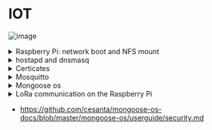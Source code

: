 # IOT

![image](https://user-images.githubusercontent.com/75567246/197397769-2711c2a1-72b9-47dc-9368-dac558237462.png)





<details><summary> Raspberry Pi: network boot and NFS mount</summary>
 

## Preparing for bootp, PXE boot


* We will create the RASPI directory, dedicated to the “filesystem” of the Raspberry PI, the directory will occupy around 3GB in use:

```bash
$ mkdir RASPI
$ cd RASP
```

* A client directory containing the entire Raspbian system of the Raspberry (directories /etc,/home, /bin, etc.) which will be accessible by the NFS protocol;

```bash
~/RASP $ mkdir client

```

*  A boot directory containing the kernel and “low-level” files for the Raspberry Pi itself,
which will be accessible by the bootp protocol;

```nash
~/RASP $ mkdir boot
```


We will download the “Raspbian lite” distribution from the official Raspberry PI website and put it in
your RASPI directory.

```bash
$ wget https://downloads.raspberrypi.org/raspios_lite_armhf/images/raspios_lite_armhf-2021-11-08/2021-10-30-raspios-bullseye-armhf-lite.zip
$ unzip 2021-10-30-raspios-bullseye-armhf-lite.zip
```

We will retrieve the contents of the two partitions of this distribution to fill our two directories:

* the raspbian filesystem in the client directory from partition #2:

```bash
$ unzip 2021-10-30-raspios-bullseye-armhf-lite.zip
$ sudo losetup -fP 2021-10-30-raspios-bullseye-armhf-lite.img
$ losetup -a | grep rasp
/dev/loop39: []: (/home/pef/2021-10-30-raspios-bullseye-armhf-lite.img)
$ sudo mount /dev/loop39p2 /mnt

~RASPI $ sudo rsync -xa --progress /mnt/ client/
~RASPI $ sudo umount /mnt
```

* the "boot" files from partition #1:

```bash
~RASPI $ sudo mount /dev/loop39p1 /mnt
~RASPI $ cp -r /mnt/* boot/
```



# NFS Server

### installation 

```bash
 $ sudo apt install nfs-kernel-server
```

### Configuring the NFS share in the /etc/exports file:

```bash
:/etc $ cat exports
# /etc/exports: the access control list for filesystems which may be exported
# to NFS clients. See exports(5).
#
# Example for NFSv2 and NFSv3:
# /srv/homes hostname1(rw,sync,no_subtree_check)
hostname2(ro,sync,no_subtree_check)
#
# Example for NFSv4:
# /srv/nfs4 gss/krb5i(rw,sync,fsid=0,crossmnt,no_subtree_check)
# /srv/nfs4/homes gss/krb5i(rw,sync,no_subtree_check)
#
~/RASPI/client *(rw,sync,no_subtree_check,no_root_squash)
~/RASPI/boot *(rw,sync,no_subtree_check,no_root_squash)
```

### Enable the NFS and RPCBind service:

```bash
$ sudo systemctl enable nfs-kernel-server
$ sudo systemctl enable rpcbind
```

### If you modify the configuration of an export, you must restart the NFS service:

```bash
$ sudo systemctl restart nfs-kernel-server
```

### To see the mount points offered by an NFS server:

```bash
$ showmount -e 127.0.0.1
Export list for 127.0.0.1:
~/RASPI/boot *
~/RASPI/client *
```
 
 
 ### Setting up the TFTP, DNS, DHCP server
 
 We will use the dnsmasq command in the script_boot_rpi script:
 
 ```bash
 # interface du PC connexion Raspberry
IF=enx000ec6885a80
# pour un menu de sélection de l'interface avec fzf
# IF=$(command -v fzf > /dev/null 2>&1 && ip l | awk '/^[0-9]+/ { print substr($2, 1,length($2)-1)}' | fzf)
sudo nmcli device set $IF managed no
PREFIX=10.20.30
sudo sysctl -w net.ipv4.ip_forward=1
sudo ip link set dev $IF down
sudo ip link set dev $IF up
sudo ip address add dev $IF $PREFIX.1/24
sudo iptables -t nat -A POSTROUTING -s $PREFIX.0/24 -j MASQUERADE
sudo rm /tmp/leases
sudo dnsmasq -d -z -i $IF -F $PREFIX.100,$PREFIX.150,255.255.255.0,12h -O 3,$PREFIX.1 -O
6,8.8.8.8 --pxe-service=0,"Raspberry Pi Boot" --enable-tftp --tftp-root=$HOME/PINFS/boot -l /tmp/leases
 ```
 
 
 
 ### Mounting NFS on the Raspberry PI
 
 We modify the mount point of the Raspberry Pi for its filesystem, by editing the file
 ~/RASPI/boot/cmdline.txt
 
 ```bash
 console=serial0,115200 console=tty1 root=/dev/nfs nfsroot=10.20.30.1:/home/pef/RASPI/client,tcp,vers=3 rw ip=dhcp rootwait
 ```
 <span style="color:yellow">Warning</span>: ***it's all on one line***
 
 We modify the etc/fstab file of the Raspberry Pi in:
 
 
 ```
 /RASPI/client/etc/fstab
 ```
 
 
 ```bash
proc /proc proc defaults 0 0
10.20.30.1:/home/pef/RASPI/boot /boot nfs defaults,vers=3 0 0
 ```
 <span style="color:yellow">Warning</span>: ***It should only contain these two lines***
 
 ### Activation of the SSH service on the Raspberry PI
 
 we go through the NFS mount point, i.e. the local directory corresponding to the NFS filesystem
 
 ```bash
 $ cd RASPI/client
 ~/RASPI/client $ sudo vi lib/systemd/system/sshswitch.service
 ```
 and change this file to:
 
 ```bash
 Unit]
Description=Turn on SSH if /boot/ssh is present
After=regenerate_ssh_host_keys.service
[Service]
Type=oneshot
ExecStart=/bin/sh -c "systemctl enable --now ssh"
[Install]
WantedBy=multi-user.target
 ```

 
create a symbolic link to the ssh service file
 
 ```bash
 cd RASP/client/etc/systemd/system
 ```
 
 and 
 
 ```bash
 sudo ln -s /lib/systemd/system/ssh.service ssh.service
 ```
 
 ### Check the password of the user ***pi***
 
 if the use pi on /etc/shadow file does not has a password then you can create and next add it on this file
 
 ```bash
 $ mkpasswd -m sha-512 -S x5dKFLDOE -s raspberry
 
 $6$x5dKFLDOE$HetDNj50LFJt4Ts8dnj5fIjHCymxhtUshKtJvu.giYdyUyHlOYZ2duON1hg3weGRhIgtPcyFb14u7WnUyD4HD/
 ```
 
 shadow file
 
 ```
 pi: $6$x5dKFLDOE$HetDNj50LFJt4Ts8dnj5fIjHCymxhtUshKtJvu.giYdyUyHlOYZ2duON1hg3weGRhIgtPcyFb14u7WnUyD4HD/:18930:0:99999:7:::

 ```
 
 ## Start Raspberry
 
 ```bash
 ./script_boot_rpi                                                                                                                                        
net.ipv4.ip_forward = 1                                                                                                                                    
rm: impossible de supprimer '/tmp/leases': Aucun fichier ou dossier de ce type                                                                             
dnsmasq: demarré, version 2.79 (taille de cache 150)                                                                                                
dnsmasq: options à la compilation : IPv6 GNU-getopt DBus i18n IDN DHCP DHCPv6 no-Lua TFTP conntrack ipset auth nettlehash DNSSEC loop-detect inotify       
dnsmasq-dhcp: DHCP, IP range 10.20.30.100 -- 10.20.30.150, lease time 12h                                                                           
dnsmasq-dhcp: DHCP, sockets bound exclusively to interface enp0s31f6                                                                              
dnsmasq-tftp: TFTP root est /home/quimbamba/TMC/boot
dnsmasq-tftp: sent /home/quimbamba/TMC/boot/fixup.dat to 10.20.30.127
dnsmasq-tftp: fichier /home/quimbamba/TMC/boot/recovery.elf non trouvé
dnsmasq-tftp: error 0 Early terminate received from 10.20.30.127
dnsmasq-tftp: failed sending /home/quimbamba/TMC/boot/config.txt to 10.20.30.127
dnsmasq-tftp: sent /home/quimbamba/TMC/boot/config.txt to 10.20.30.127
dnsmasq-tftp: fichier /home/quimbamba/TMC/boot/dt-blob.bin non trouvé
dnsmasq-tftp: fichier /home/quimbamba/TMC/boot/recovery.elf non trouvé
dnsmasq-tftp: error 0 Early terminate received from 10.20.30.127
dnsmasq-tftp: failed sending /home/quimbamba/TMC/boot/config.txt to 10.20.30.127
dnsmasq-tftp: sent /home/quimbamba/TMC/boot/config.txt to 10.20.30.127
dnsmasq-tftp: fichier /home/quimbamba/TMC/boot/bootcfg.txt non trouvé
dnsmasq-tftp: sent /home/quimbamba/TMC/boot/start.elf to 10.20.30.127
dnsmasq-tftp: sent /home/quimbamba/TMC/boot/fixup.dat to 10.20.30.127
dnsmasq-tftp: fichier /home/quimbamba/TMC/boot/recovery.elf non trouvé
dnsmasq-tftp: error 0 Early terminate received from 10.20.30.127
dnsmasq-tftp: failed sending /home/quimbamba/TMC/boot/config.txt to 10.20.30.127
dnsmasq-tftp: sent /home/quimbamba/TMC/boot/config.txt to 10.20.30.127
dnsmasq-tftp: fichier /home/quimbamba/TMC/boot/dt-blob.bin non trouvé
dnsmasq-tftp: fichier /home/quimbamba/TMC/boot/recovery.elf non trouvé
dnsmasq-tftp: error 0 Early terminate received from 10.20.30.127
dnsmasq-tftp: failed sending /home/quimbamba/TMC/boot/config.txt to 10.20.30.127
dnsmasq-tftp: sent /home/quimbamba/TMC/boot/config.txt to 10.20.30.127
dnsmasq-tftp: fichier /home/quimbamba/TMC/boot/bootcfg.txt non trouvé
dnsmasq-tftp: error 0 Early terminate received from 10.20.30.127
dnsmasq-tftp: failed sending /home/quimbamba/TMC/boot/bcm2710-rpi-3-b.dtb to 10.20.30.127
dnsmasq-tftp: sent /home/quimbamba/TMC/boot/bcm2710-rpi-3-b.dtb to 10.20.30.127
dnsmasq-tftp: error 0 Early terminate received from 10.20.30.127
dnsmasq-tftp: failed sending /home/quimbamba/TMC/boot/overlays/overlay_map.dtb to 10.20.30.127
dnsmasq-tftp: sent /home/quimbamba/TMC/boot/overlays/overlay_map.dtb to 10.20.30.127
dnsmasq-tftp: error 0 Early terminate received from 10.20.30.127
dnsmasq-tftp: failed sending /home/quimbamba/TMC/boot/config.txt to 10.20.30.127
dnsmasq-tftp: sent /home/quimbamba/TMC/boot/config.txt to 10.20.30.127
dnsmasq-tftp: error 0 Early terminate received from 10.20.30.127
dnsmasq-tftp: failed sending /home/quimbamba/TMC/boot/overlays/vc4-kms-v3d.dtbo to 10.20.30.127
dnsmasq-tftp: sent /home/quimbamba/TMC/boot/overlays/vc4-kms-v3d.dtbo to 10.20.30.127
dnsmasq-tftp: error 0 Early terminate received from 10.20.30.127
dnsmasq-tftp: failed sending /home/quimbamba/TMC/boot/cmdline.txt to 10.20.30.127
dnsmasq-tftp: sent /home/quimbamba/TMC/boot/cmdline.txt to 10.20.30.127
dnsmasq-tftp: fichier /home/quimbamba/TMC/boot/recovery8.img non trouvé
dnsmasq-tftp: error 0 Early terminate received from 10.20.30.127
dnsmasq-tftp: failed sending /home/quimbamba/TMC/boot/kernel8.img to 10.20.30.127
dnsmasq-tftp: fichier /home/quimbamba/TMC/boot/armstub8.bin non trouvé
dnsmasq-tftp: error 0 Early terminate received from 10.20.30.127
dnsmasq-tftp: failed sending /home/quimbamba/TMC/boot/kernel8.img to 10.20.30.127
dnsmasq-tftp: error 0 Early terminate received from 10.20.30.127
dnsmasq-tftp: failed sending /home/quimbamba/TMC/boot/kernel8.img to 10.20.30.127
dnsmasq-tftp: sent /home/quimbamba/TMC/boot/kernel8.img to 10.20.30.127
dnsmasq-dhcp: DHCPDISCOVER(enp0s31f6) b8:27:eb:73:ff:53
dnsmasq-dhcp: DHCPOFFER(enp0s31f6) 10.20.30.127 b8:27:eb:73:ff:53
dnsmasq-dhcp: DHCPDISCOVER(enp0s31f6) b8:27:eb:73:ff:53
dnsmasq-dhcp: DHCPOFFER(enp0s31f6) 10.20.30.127 b8:27:eb:73:ff:53
dnsmasq-dhcp: DHCPREQUEST(enp0s31f6) 10.20.30.127 b8:27:eb:73:ff:53
dnsmasq-dhcp: DHCPACK(enp0s31f6) 10.20.30.127 b8:27:eb:73:ff:53
dnsmasq-dhcp: DHCPREQUEST(enp0s31f6) 10.20.30.127 b8:27:eb:73:ff:53
dnsmasq-dhcp: DHCPACK(enp0s31f6) 10.20.30.127 b8:27:eb:73:ff:53 raspberrypi
 ```
 
 
 ```bash
 ssh pi@10.20.30.127
 ```
 
</details>




<details><summary>hostapd and dnsmasq</summary>

 ## configuring the raspberry pi.
 
### Country configuration for WiFi:
 
 ```bash
pi@raspberrypi:~ $ rfkill unblock all
pi@raspberrypi:~ $ wpa_cli -i wlan0 set country FR
pi@raspberrypi:~ $ wpa_cli -i wlan0 save_config
 ```
 ### For access point configuration
```bash
pi@raspberrypi:~ $ sudo apt update
pi@raspberrypi:~ $ sudo apt-get install hostapd
pi@raspberrypi:~ $ sudo apt-get install dnsmasq
```
 
 ### Config Dnsmasq /etc/dnsmasq.conf :
 
 ```bash
pi@raspberrypi:~ $ sudo mv /etc/dnsmasq.conf /etc/dnsmasq.conf.bak       #backup original file
pi@raspberrypi:~ $ sudo vim /etc/dnsmasq.conf                           #create new file

pi@raspberrypi:~ $ cat /etc/dnsmasq.conf
interface=wlan0        #choose the interfac
dhcp-range=10.33.33.100,10.33.33.150,255.255.255.0,12h
domain=wlan
address=/mqtt.com/10.33.33.101        #allow the dns to resolve a domain in mqtt.com
 ```
 ### Config hostapd /etc/hostapd/hostapd.conf
 
 ```
pi@raspberrypi:~ $ cat /etc/hostapd/hostapd.conf 
country_code=FR
interface=wlan0
ssid=iot_claudio
hw_mode=g
channel=7
wmm_enabled=0
macaddr_acl=0
auth_algs=1
ignore_broadcast_ssid=0
wpa=2
wpa_passphrase=123456789
wpa_key_mgmt=WPA-PSK
wpa_pairwise=TKIP
rsn_pairwise=CCMP
 ```
### Config ipv4 forwarding
 
 ```
 pi@raspberrypi:~ $ sudo nano /etc/sysctl.conf

net.ipv4.ip_forward=1     #uncomment this line

 ```
 
 ## Static and manual config

###  Add nameserver in resolvconf.conf for dnsmasq
 
 ```
 pi@raspberrypi:~ $ cat /etc/resolvconf.conf 
# Configuration for resolvconf(8)
# See resolvconf.conf(5) for details

resolv_conf=/etc/resolv.conf
# If you run a local name server, you should uncomment the below line and
# configure your subscribers configuration files below.
name_servers=127.0.0.56

# Mirror the Debian package defaults for the below resolvers
# so that resolvconf integrates seemlessly.
dnsmasq_resolv=/var/run/dnsmasq/resolv.conf
pdnsd_conf=/etc/pdnsd.conf
unbound_conf=/var/cache/unbound/resolvconf_resolvers.conf

 ```
 
 ### Set Static IP and allow-hotplug for wlan0 to UP.
 
 ```
pi@raspberrypi:~ $ cat /etc/network/interfaces
# interfaces(5) file used by ifup(8) and ifdown(8)
# Include files from /etc/network/interfaces.d:
source /etc/network/interfaces.d
#/*
allow-hotplug wlan0
iface wlan0 inet static
        address 10.33.33.101
        netmask 255.255.255.0
        gateway 10.33.33.101

 ```
 
 ### Enable hostapd
 
 ```
pi@raspberrypi:~ $ sudo systemctl unmask hostapd
pi@raspberrypi:~ $ sudo systemctl enable hostapd
pi@raspberrypi:~ $ sudo systemctl enable dnsmasq

 ```
 
 Reboot the Raspberry Pi
 
 ```bash
sudo reboot
 ```
 
 
 ### test ping to mqtt.com to see if the DSN works
 
 ```bash

pi@raspberrypi:~ $ ping -c 3 mqtt.com
PING mqtt.com (10.33.33.101) 56(84) bytes of data.
64 bytes from 10.33.33.101 (10.33.33.101): icmp_seq=1 ttl=64 time=0.161 ms
64 bytes from 10.33.33.101 (10.33.33.101): icmp_seq=2 ttl=64 time=0.106 ms
64 bytes from 10.33.33.101 (10.33.33.101): icmp_seq=3 ttl=64 time=0.090 ms

--- mqtt.com ping statistics ---
3 packets transmitted, 3 received, 0% packet loss, time 2002ms
rtt min/avg/max/mdev = 0.090/0.119/0.161/0.030 ms
 ```

</details>








<details><summary>Certicates</summary>

## Generation of private keys for the CA, the server and the client.
```
pi@raspberrypi:~/CERTIFICATES $ openssl ecparam -out ecc.ca.key.pem -name prime256v1 -genkey 
pi@raspberrypi:~/CERTIFICATES $ openssl ecparam -out ecc.raspberry.key.pem -name prime256v1 -genkey 
pi@raspberrypi:~/CERTIFICATES $ openssl ecparam -out ecc.esp8266.key.pem -name prime256v1 -genkey

```
## Generation self-signed certificate of the CA which will be used to sign those of the server and client

```
pi@raspberrypi:~/CERTIFICATES $
openssl req -config <(printf "[req]\ndistinguished_name=dn\n[dn]\n[ext]\nbasicConstraints=CA:TRUE") -new -nodes -subj "/C=FR/L=Limoges/O=TMC/OU=IOT/CN=ACTMC" -x509 -extensions ext -sha256 -key ecc.ca.key.pem -text -out ecc.ca.pem
```

## Generation and signing of the certificate for the server (Raspberry Pi)

```
pi@raspberrypi:~/CERTIFICATES $
$ openssl req -config <(printf "[req]\ndistinguished_name=dn\n[dn]\n[ext]\nbasicConstraints=CA:FALSE") -new -subj "/C=FR/L=Limoges/O=TMC/OU=IOT/CN=mqtt.com" -reqexts ext -sha256 -key ecc.raspberry.key.pem -text -out ecc.raspberry.csr.pem

$ openssl x509 -req -days 3650 -CA ecc.ca.pem -CAkey ecc.ca.key.pem -CAcreateserial -extfile <(printf "basicConstraints=critical,CA:FALSE") -in
ecc.raspberry.csr.pem -text -out ecc.raspberry.pem -addtrust clientAuth
```

## Generating and signing the certificate for the client (Esp8266)

```
pi@raspberrypi:~/CERTIFICATES $
$ openssl req -config <(printf "[req]\ndistinguished_name=dn\n[dn]\n[ext]\nbasicConstraints=CA:FALSE") -new -subj "/C=FR/L=Limoges/O=TMC/OU=IOT/CN=esp8266" -reqexts ext -sha256 -key ecc.esp8266.key.pem -text -out ecc.esp8266.csr.pem

$ openssl x509 -req -days 3650 -CA ecc.ca.pem -CAkey ecc.ca.key.pem -CAcreateserial -extfile <(printf "basicConstraints=critical,CA:FALSE") -in ecc.esp8266.csr.pem -text -out ecc.esp8266.pem -addtrust clientAuth
```
                                                                                                      
</details>
 
 
<details><summary> Mosquitto</summary>
 
### installation 
 
```bash
pi@raspberrypi:~ $ sudo apt-get install mosquitto 
pi@raspberrypi:~ $ sudo apt-get install mosquitto-clients

```

We copy ecc.ca.pem ecc.raspberry.pem and ecc.raspberry.key.pem to the  ***/etc/mosquitto/*** directories:

```
pi@raspberrypi:~ $
$ sudo cp /CERTIFICATES/ecc.ca.pem /etc/mosquitto/ca_certificates/
$ sudo cp /CERTIFICATES/ecc.raspberry.pem /etc/mosquitto/certs/
$ sudo cp /CERTIFICATES/ecc.raspberry.key.pem /etc/mosquitto/certs/

```

### and we change the ownership of the certificates to the user "mosquitto" and the group "mosquitto".
```
sudo chown mosquitto:mosquitto  /etc/mosquitto/ca_certificates/ecc.ca.pem
sudo chown mosquitto:mosquitto  /etc/mosquitto/certs/ecc.raspberry.pem
sudo chown mosquitto:mosquitto  /etc/mosquitto/certs/ecc.raspberry.key.pem

```

 They are referenced in the ***/etc/mosquitto/mosquitto.conf*** file like this:

```
allow_anonymous false
password_file /etc/mosquitto/mosquitto_passwd

listener 8883
cafile /etc/mosquitto/ca_certificates/ecc.ca.pem
certfile /etc/mosquitto/certs/ecc.raspberry.pem
keyfile /etc/mosquitto/certs/ecc.raspberry.key.pem
require_certificate true

```
 
### It will enable the user authentication by password and certificate for mosquitto.
 
Then we use mosquitto_passwd to generate the user tmc in file mosquitto_passwd:

 ```bash 
 pi@raspberrypi:~ $ sudo mosquitto_passwd -c /etc/mosquitto/mosquitto_passwd tmc  

 ```

After copying the files, modifying the ***mosquitto.conf*** file and adding new user, we must restart the server:

```
pi@raspberrypi:~ $ sudo systemctl restart mosquitto.service
```

### Test MQTT server TLS connection

To publish a topic using the username nguyen.nguyen.doan and pass 1234 and a client certificate (certificate for esp8266)

```
pi@raspberrypi:~ $ mosquitto_pub -h mqtt.com -p 8883 -u tmc -P iot -t '/esp8266' --cafile ecc.ca.pem --cert ecc.esp8266.pem --key ecc.esp8266.key.pem -m 'Hey'

```

To subcribe a topic using the username nguyen.nguyen.doan and pass 1234 and a server certificate (certificate for raspberry)

```
pi@raspberrypi:~ $ mosquitto_sub -h mqtt.com -p 8883 -u tmc -P iot -t '/esp8266' --cafile ecc.ca.pem --cert ecc.raspberry.pem --key ecc.raspberry.key.pem

```


</details>



<details><summary>Mongoose os</summary>
 
 
## Install Mongoose OS
 
Configure ESP8266 using Mongoose OS to generate a flash for ESP8266
 
```bash
$ sudo add-apt-repository ppa:mongoose-os/mos
$ sudo apt-get update
$ sudo apt-get install mos
$ mos --help
```
## To generate a flash, install docker and set the execution right
 
 ```bash
$ sudo apt install docker.io
$ sudo groupadd docker
$ sudo usermod -aG docker $USER
```
 
## New MQTT app
 
Install new app and config file mos.yml like following:
 
```
$ git clone https://github.com/mongoose-os-apps/empty my-app
$ cd my-app
$ cat mos.yml

 cat mos.yml
author: mongoose-os
description: A Mongoose OS app skeleton
version: 1.0

libs_version: ${mos.version}
modules_version: ${mos.version}
mongoose_os_version: ${mos.version}

# Optional. List of tags for online search.
tags:
  - c

# List of files / directories with C sources. No slashes at the end of dir names.
sources:
  - src

# List of dirs. Files from these dirs will be copied to the device filesystem
filesystem:
  - fs



build_vars:
        MGOS_MBEDTLS_ENABLE_ATCA: 1
config_schema:
    - ["debug.level", 3]
    - ["sys.atca.enable", "b", true, {title: "Enable the chip"}]
    - ["i2c.enable", "b", true, {title: "Enable I2C"}]
    - ["sys.atca.i2c_addr", "i", 0x60, {title: "I2C address of the chip"}]
    - ["mqtt.enable", "b", true, {title: "Enable MQTT"}]
    - ["mqtt.server", "s", "mqtt.com:8883", {title: "MQTT server"}]
    - ["mqtt.pub", "s", "/esp8266", {title: "Publish topic"}]
    - ["mqtt.user", "s", "tmc", {title: "User name"}]
    - ["mqtt.pass", "s", "iot", {title: "Password"}]
    - ["mqtt.ssl_ca_cert", "s", "ecc.ca.pem", {title: "Verify server certificate using this CA bundle"}]
    - ["mqtt.ssl_cert", "s", "ecc.esp8266.pem", {title: "Client certificate to present to the      server"}]
    - ["mqtt.ssl_key", "ATCA:0"]
    - ["wifi.ap.enable", "b", false, {title: "Enable"}]
    - ["wifi.sta.enable", "b", true, {title: "Connect to existing WiFi"}]
    - ["wifi.sta.ssid", "s", "iot_claudio", {title: "SSID"}]
    - ["wifi.sta.pass", "s", "123456789", {title: "Password", type: "password"}]
    
cdefs:
   MG_ENABLE_MQTT: 1

build_vars:   
   # Override to 0 to disable ATECCx08 support.    
   # Set to 1 to enable ATECCx08 support.
   # MGOS_MBEDTLS_ENABLE_ATCA: 0#
   MGOS_MBEDTLS_ENABLE_ATCA: 1


libs:
    - origin: https://github.com/mongoose-os-libs/ca-bundle
    - origin: https://github.com/mongoose-os-libs/boards
    - origin: https://github.com/mongoose-os-libs/rpc-service-config
    - origin: https://github.com/mongoose-os-libs/rpc-mqtt
    - origin: https://github.com/mongoose-os-libs/rpc-uart
    - origin: https://github.com/mongoose-os-libs/wifi
    - origin: https://github.com/mongoose-os-libs/rpc-service-i2c
    - origin: https://github.com/mongoose-os-libs/mbedtls
    - origin: https://github.com/mongoose-os-libs/atca
    - origin: https://github.com/mongoose-os-libs/rpc-service-fs
    - origin: https://github.com/mongoose-os-libs/rpc-service-atca
                                                
# Used by the mos tool to catch mos binaries incompatible with this file format
manifest_version: 2017-09-29

```
 
 ### Copy certificate file ecc.ca.pem, ecc.ca.key.pem to my-app folder 
 
 * create  a certificate for the  ***ESP8266*** as mentioned on the certificate section 
 
 * and then modify the certificates to bi like that
 
 ```bash
 cat ecc.ca.pem
-----BEGIN CERTIFICATE-----
MIIBqTCCAU6gAwIBAgIUZvV4MFZwpjQOQDY2+VAo854viQgwCgYIKoZIzj0EAwIw
SzELMAkGA1UEBhMCRlIxEDAOBgNVBAcMB0xpbW9nZXMxDDAKBgNVBAoMA1RNQzEM
MAoGA1UECwwDSU9UMQ4wDAYDVQQDDAVBQ1RNQzAeFw0yMjEyMjYxMjE4MTlaFw0y
MzAxMjUxMjE4MTlaMEsxCzAJBgNVBAYTAkZSMRAwDgYDVQQHDAdMaW1vZ2VzMQww
CgYDVQQKDANUTUMxDDAKBgNVBAsMA0lPVDEOMAwGA1UEAwwFQUNUTUMwWTATBgcq
hkjOPQIBBggqhkjOPQMBBwNCAAQfPmdpqouUrgoa2dh3SkCN1hsidembc0weGKvH
X8M165stzB4BZr7pOMngEmR4tXVfp3SeeS/y5Vp9SzOCqENVoxAwDjAMBgNVHRME
BTADAQH/MAoGCCqGSM49BAMCA0kAMEYCIQCr7I5ji3TlyUnoFwsHhLKWNZoW8RjU
2QCXciWSx+r/dAIhANii/EhpqvvFEZpMCVezmxuVotnO8FEJg+VhEfyeIEIJ
-----END CERTIFICATE-----

 ```
 
 and 
 
 ```bash
 cat ecc.esp8266.pem
 
 -----BEGIN CERTIFICATE-----
MIIBqjCCAVCgAwIBAgIULt5GDXJYM/gs+AGfgJA+XXI1wUswCgYIKoZIzj0EAwIw
SzELMAkGA1UEBhMCRlIxEDAOBgNVBAcMB0xpbW9nZXMxDDAKBgNVBAoMA1RNQzEM
MAoGA1UECwwDSU9UMQ4wDAYDVQQDDAVBQ1RNQzAeFw0yMjEyMjYxMjM5MjdaFw0z
MjEyMjMxMjM5MjdaME0xCzAJBgNVBAYTAkZSMRAwDgYDVQQHDAdMaW1vZ2VzMQww
CgYDVQQKDANUTUMxDDAKBgNVBAsMA0lPVDEQMA4GA1UEAwwHZXNwODI2NjBZMBMG
ByqGSM49AgEGCCqGSM49AwEHA0IABNg6ah44kFNPH08liyiMY10sWaqFAROup1fr
928AusR2NRWTH0VoeimrPITvUfos1WvqkzWB/GzKSuycc5odzSOjEDAOMAwGA1Ud
EwEB/wQCMAAwCgYIKoZIzj0EAwIDSAAwRQIhAN+B80BkA9ybWaPTfc823sNgeDaJ
rBMYkwyc7wxV3+QBAiASLd6hUbaLmFHwN45w68npFrvlIBRrv6fq8WrJf7OzdzAM
MAoGCCsGAQUFBwMC
-----END CERTIFICATE-----

 ```
 
 
 next move the two certificate to fs folder inside pof my-app folder 
 
 Set up the ESP8266 with 
 
 ```
my-app $ sudo mos build --local --platform esp8266
my-app $ sudo mos flash 

 ```
 
 ## Install private key into ATECC508:
 
 ```bash
 $ openssl rand -hex 32 > slot4.key
 $ sudo mos -X atca-set-key 4 slot4.key --dry-run=false
 $ sudo mos -X atca-set-key 0 ecc.esp8266.key.pem --write-key=slot4.key --dry-run=false
 ```
 
 ## test 
 
 ```bash
 mos console
 ```
 
 ### Output for ACCESS point Connected  
 
 ```
 [Dec 26 16:19:13.816] mgos_wifi.c:294         WiFi scan done, num_res 6
[Dec 26 16:19:13.821] mgos_wifi_sta.c:404     WiFi scan result: 6 entries
[Dec 26 16:19:13.833] mgos_wifi_sta.c:280       0: SSID eduroam                          BSSID 78:72:5d:c2:8b:a1 auth 0, ch  1, RSSI -84 - no cfg cfg -1 att -1
[Dec 26 16:19:13.845] mgos_wifi_sta.c:280       1: SSID iot_claudio                      BSSID b8:27:eb:26:aa:06 auth 3, ch  7, RSSI -52 - ok cfg 0 att 1
[Dec 26 16:19:13.857] mgos_wifi_sta.c:280       2: SSID iPhone de Nouraouia              BSSID 42:10:84:ff:69:5e auth 3, ch  6, RSSI -74 - no cfg cfg -1 att -1
[Dec 26 16:19:13.869] mgos_wifi_sta.c:280       3: SSID eduroam                          BSSID 78:72:5d:67:cd:d1 auth 0, ch  6, RSSI -73 - no cfg cfg -1 att -1
[Dec 26 16:19:13.881] mgos_wifi_sta.c:280       4: SSID Freebox-680089                   BSSID 22:66:cf:91:00:14 auth 3, ch  6, RSSI -68 - no cfg cfg -1 att -1
[Dec 26 16:19:13.896] mgos_wifi_sta.c:280       5: SSID eduroam                          BSSID 78:0c:f0:ce:b7:51 auth 0, ch 11, RSSI -82 - no cfg cfg -1 att -1
[Dec 26 16:19:13.896] mgos_wifi_sta.c:380     AP queue:
[Dec 26 16:19:13.908] mgos_wifi_sta.c:388       0: SSID iot_claudio                     , BSSID b8:27:eb:26:aa:06 ch  7 RSSI -52 cfg 0 att 1 wc 0 age 8
[Dec 26 16:19:13.913] mgos_wifi_sta.c:478     State 5 ev -1 timeout 0
[Dec 26 16:19:13.921] mgos_wifi_sta.c:611     Trying iot_claudio AP b8:27:eb:26:aa:06 ch 7 RSSI -52 cfg 0 att 2
[Dec 26 16:19:13.934] esp_wifi.c:177          Set rate_limit_11b 0 - 3
[Dec 26 16:19:13.934] esp_wifi.c:193          Set rate_limit_11g 0 - 10
[Dec 26 16:19:13.934] esp_wifi.c:209          Set rate_limit_11n 0 - 11
[Dec 26 16:19:13.939] esp_main.c:138          SDK: sleep disable
[Dec 26 16:19:13.945] mgos_wifi_sta.c:478     State 6 ev 1464224001 timeout 0
[Dec 26 16:19:13.950] mgos_event.c:134        ev WFI1 triggered 0 handlers
[Dec 26 16:19:13.955] mgos_wifi_sta.c:478     State 6 ev -1 timeout 0
[Dec 26 16:19:13.963] mgos_net.c:89           WiFi STA: connecting
[Dec 26 16:19:13.963] mgos_event.c:134        ev NET1 triggered 1 handlers
[Dec 26 16:19:14.043] esp_main.c:138          SDK: scandone
[Dec 26 16:19:14.047] esp_main.c:138          SDK: state: 0 -> 2 (b0)
[Dec 26 16:19:14.053] esp_main.c:138          SDK: state: 2 -> 3 (0)
[Dec 26 16:19:14.071] esp_main.c:138          SDK: state: 3 -> 5 (10)
[Dec 26 16:19:14.077] esp_main.c:138          SDK: add 0
[Dec 26 16:19:14.077] esp_main.c:138          SDK: aid 1
[Dec 26 16:19:14.080] esp_main.c:138          SDK: cnt 
[Dec 26 16:19:14.093] esp_main.c:138          SDK: 
[Dec 26 16:19:14.099] esp_main.c:138          SDK: connected with iot_claudio, channel 7
[Dec 26 16:19:14.103] esp_main.c:138          SDK: dhcp client start...
[Dec 26 16:19:14.112] mgos_wifi.c:83          WiFi STA: Connected, BSSID b8:27:eb:26:aa:06 ch 7 RSSI -54
[Dec 26 16:19:14.121] mgos_wifi_sta.c:478     State 6 ev 1464224002 timeout 0
[Dec 26 16:19:14.121] mgos_event.c:134        ev WFI2 triggered 0 handlers
[Dec 26 16:19:14.127] mgos_net.c:93           WiFi STA: connected

 ```
### Output for certificate verify ok:
 
 ```
 gos_wifi_sta.c:388       0: SSID iot_claudio                     , BSSID b8:27:eb:26:aa:06 ch  7 RSSI -54 cfg 0 att 0 wc 0 age 1
[Dec 26 16:19:15.623] mgos_event.c:134        ev WFI3 triggered 0 handlers
[Dec 26 16:19:15.630] mgos_mongoose.c:66      New heap free LWM: 45432
[Dec 26 16:19:15.644] mgos_net.c:103          WiFi STA: ready, IP 10.33.33.145, GW 10.33.33.101, DNS 10.33.33.101, NTP 0.0.0.0
[Dec 26 16:19:15.644] mgos_net.c:208          Setting DNS server to 10.33.33.101
[Dec 26 16:19:15.654] mgos_mqtt_conn.c:442    MQTT0 connecting to mqtt.com:8883
[Dec 26 16:19:15.654] mgos_event.c:134        ev MOS6 triggered 0 handlers
[Dec 26 16:19:15.662] mongoose.c:3136         0x3fff0414 mqtt.com:8883 ecc.esp8266.pem,ATCA:0,ecc.ca.pem
[Dec 26 16:19:15.670] mgos_vfs.c:280          ecc.esp8266.pem -> /ecc.esp8266.pem pl 1 -> 1 0x3ffef7b4 (refs 1)
[Dec 26 16:19:15.684] mgos_vfs.c:375          open ecc.esp8266.pem 0x0 0x1b6 => 0x3ffef7b4 ecc.esp8266.pem 1 => 257 (refs 1)
[Dec 26 16:19:15.690] mgos_vfs.c:535          fstat 257 => 0x3ffef7b4:1 => 0 (size 656)
[Dec 26 16:19:15.707] mgos_vfs.c:535          fstat 257 => 0x3ffef7b4:1 => 0 (size 656)
[Dec 26 16:19:15.707] mgos_vfs.c:563          lseek 257 0 1 => 0x3ffef7b4:1 => 0
[Dec 26 16:19:15.707] mgos_vfs.c:563          lseek 257 0 0 => 0x3ffef7b4:1 => 0
[Dec 26 16:19:15.713] mgos_vfs.c:409          close 257 => 0x3ffef7b4:1 => 0 (refs 0)
[Dec 26 16:19:15.871] mgos_vfs.c:280          ecc.ca.pem -> /ecc.ca.pem pl 1 -> 1 0x3ffef7b4 (refs 1)
[Dec 26 16:19:15.884] mgos_vfs.c:375          open ecc.ca.pem 0x0 0x1b6 => 0x3ffef7b4 ecc.ca.pem 1 => 257 (refs 1)
[Dec 26 16:19:15.890] mgos_vfs.c:409          close 257 => 0x3ffef7b4:1 => 0 (refs 0)
[Dec 26 16:19:15.896] mongoose.c:3136         0x3fff0f54 udp://10.33.33.101:53 -,-,-
[Dec 26 16:19:15.901] mongoose.c:3006         0x3fff0f54 udp://10.33.33.101:53
[Dec 26 16:19:15.906] mgos_event.c:134        ev NET3 triggered 2 handlers
[Dec 26 16:19:15.914] mongoose.c:3020         0x3fff0f54 udp://10.33.33.101:53 -> 0
[Dec 26 16:19:15.919] mgos_mongoose.c:66      New heap free LWM: 41360
[Dec 26 16:19:15.933] mongoose.c:3006         0x3fff0414 tcp://10.33.33.101:8883
[Dec 26 16:19:15.939] mgos_mongoose.c:66      New heap free LWM: 41088
[Dec 26 16:19:15.954] mongoose.c:3020         0x3fff0414 tcp://10.33.33.101:8883 -> 0
[Dec 26 16:19:15.968] mgos_mongoose.c:66      New heap free LWM: 40392
[Dec 26 16:19:15.980] mgos_vfs.c:280          ecc.ca.pem -> /ecc.ca.pem pl 1 -> 1 0x3ffef7b4 (refs 1)
[Dec 26 16:19:15.989] mgos_vfs.c:375          open ecc.ca.pem 0x0 0x1b6 => 0x3ffef7b4 ecc.ca.pem 1 => 257 (refs 1)
[Dec 26 16:19:15.995] mgos_vfs.c:535          fstat 257 => 0x3ffef7b4:1 => 0 (size 635)
[Dec 26 16:19:16.150] ATCA ECDSA verify ok, verified
[Dec 26 16:19:16.156] mgos_vfs.c:409          close 257 => 0x3ffef7b4:1 => 0 (refs 0)
[Dec 26 16:19:16.215] ATCA ECDSA verify ok, verified
[Dec 26 16:19:16.272] ATCA:16 ECDH gen pubkey ok
[Dec 26 16:19:16.329] ATCA:16 ECDH ok
[Dec 26 16:19:16.427] ATCA:0 ECDSA sign ok
 ```
 
### Output for MQTT publish:
 
 ```
 [Dec 26 16:19:16.586] mgos_mqtt_conn.c:180    MQTT0 event: 204
[Dec 26 16:19:16.586] mgos_mqtt_conn.c:118    MQTT0 ack 1
[Dec 26 16:19:16.593] mgos_mqtt_conn.c:154    MQTT0 pub -> 2 /esp8266 @ 1 DUP (7): [Hello !]
[Dec 26 16:19:16.609] mgos_mqtt_conn.c:180    MQTT0 event: 204
[Dec 26 16:19:16.609] mgos_mqtt_conn.c:118    MQTT0 ack 2
[Dec 26 16:19:16.616] mgos_mqtt_conn.c:154    MQTT0 pub -> 3 /esp8266 @ 1 DUP (7): [Hello !]
[Dec 26 16:19:16.627] mgos_mqtt_conn.c:180    MQTT0 event: 204
[Dec 26 16:19:16.627] mgos_mqtt_conn.c:118    MQTT0 ack 3
[Dec 26 16:19:16.634] mgos_mqtt_conn.c:154    MQTT0 pub -> 4 /esp8266 @ 1 DUP (7): [Hello !]
[Dec 26 16:19:16.646] mgos_mqtt_conn.c:180    MQTT0 event: 204
[Dec 26 16:19:16.646] mgos_mqtt_conn.c:118    MQTT0 ack 4
[Dec 26 16:19:16.653] mgos_mqtt_conn.c:154    MQTT0 pub -> 5 /esp8266 @ 1 DUP (7): [Hello !]
[Dec 26 16:19:16.665] mgos_mqtt_conn.c:180    MQTT0 event: 204
[Dec 26 16:19:16.665] mgos_mqtt_conn.c:118    MQTT0 ack 5
[Dec 26 16:19:16.669] mgos_mqtt_conn.c:322    MQTT0 queue drained
[Dec 26 16:19:16.996] mgos_mqtt_conn.c:154    MQTT0 pub -> 8 /esp8266 @ 1 (7): [Hello !]
[Dec 26 16:19:17.014] mgos_mqtt_conn.c:180    MQTT0 event: 204
[Dec 26 16:19:17.014] mgos_mqtt_conn.c:118    MQTT0 ack 8
[Dec 26 16:19:18.996] mgos_mqtt_conn.c:154    MQTT0 pub -> 9 /esp8266 @ 1 (7): [Hello !]
[Dec 26 16:19:19.039] mgos_mqtt_conn.c:180    MQTT0 event: 204
[Dec 26 16:19:19.039] mgos_mqtt_conn.c:118    MQTT0 ack 9
[Dec 26 16:19:20.996] mgos_mqtt_conn.c:154    MQTT0 pub -> 10 /esp8266 @ 1 (7): [Hello !]
[Dec 26 16:19:21.013] mgos_mqtt_conn.c:180    MQTT0 event: 204
[Dec 26 16:19:21.013] mgos_mqtt_conn.c:118    MQTT0 ack 10
[Dec 26 16:19:22.996] mgos_mqtt_conn.c:154    MQTT0 pub -> 11 /esp8266 @ 1 (7): [Hello !]
[Dec 26 16:19:23.013] mgos_mqtt_conn.c:180    MQTT0 event: 204
[Dec 26 16:19:23.013] mgos_mqtt_conn.c:118    MQTT0 ack 11
[Dec 26 16:19:24.081] esp_main.c:138          SDK: pm open,type:0 0
[Dec 26 16:19:24.997] mgos_mqtt_conn.c:154    MQTT0 pub -> 12 /esp8266 @ 1 (7): [Hello !]
[Dec 26 16:19:25.013] mgos_mqtt_conn.c:180    MQTT0 event: 204
[Dec 26 16:19:25.013] mgos_mqtt_conn.c:118    MQTT0 ack 12
[Dec 26 16:19:26.997] mgos_mqtt_conn.c:154    MQTT0 pub -> 13 /esp8266 @ 1 (7): [Hello !]

 ```
</details>


<details><summary>LoRa communication on the Raspberry Pi</summary>

 ### To activate the SPI bus used by the LoRa component, you will modify the follow file at the end.
 
***RASPI/boot/config.txt***
 
 
 ![image](https://user-images.githubusercontent.com/75567246/209676562-4bb90d39-51ec-4a91-83ff-a9efa2667327.png)

 
### For the use of the GPIOs pins and the SPI bus you will need the bcm2835 library:

 ***http://www.airspayce.com/mikem/bcm2835/***
 
 ```
 $ wget http://www.airspayce.com/mikem/bcm2835/bcm2835-1.71.tar.gz
$ tar zxvf bcm2835-1.71.tar.gz
$ cd bcm2835-1.71
$ ./configure
$ make
$ sudo make check
$ sudo make install
 ```
 
 ### For the use of LoRa, we will use the following library:
 
 ```bash
 $ git clone https://github.com/hallard/RadioHead
 ```
 
 You will go to the following library directory:
 
 
 ```bash
 $ cd RadioHead/examples/raspi/rf95
 ```
 
 You will modify the two source files: "rf95_server.cpp" and "rf95_client.cpp", to select the dragino:
 
 
 
 ![image](https://user-images.githubusercontent.com/75567246/209677143-21f62c10-b462-4445-8e5f-ef193eceacec.png)

 
 Then you will compile and run one of the versions of the software:
 
 ```bash
 $ make
$ sudo ./rf95_client
 ```
 
 
 ## For the MQTT client we goin to use python pho_mqtt library
 

To use MQTT in Python, you can use the paho-mqtt library, which is a client implementation of the MQTT protocol.
Here is an example of how to use the paho-mqtt library to connect to our ESP8266 server :



```python
#!/bin/python3                                                                                                                                             
import paho.mqtt.client as mqtt                                                                                                                              import os, ssl, binascii,jwt, base64, subprocess                                                                                                            import aes as AES                                                                                                                                                                      
                                                                                                                                                                                       
# generate the key with this cmd line :  xxd -p -l 16 -c 16 /dev/urandom                                                                                                               
SECRET_KEY=b'b68eca6ee927b3c9a3f133c0a069bb3a'
iv = b"b845a927fe81d320"

 
 
def on_message(client, obj, msg):
    ## clair data from mosquitoo_pub
    data=msg.topic + " " + str(msg.qos) + " " + str(msg.payload)
    data = str(msg.payload) # encode the data 
    data = AES.encrypt_AES_GCM(data,SECRET_KEY,iv) ## encrypt with AES
    ## use rf95 programm to send the Data to onther endPoint LORA
    data =jwt.encode( {'data':data.decode('utf-8') }, "TMC", algorithm='HS256')
    cmd = subprocess.Popen("sudo ./RadioHead/examples/raspi/rf95/rf95_client %s "%data, shell=True,stdout=subprocess.PIPE)
    (resultat, ignorer) = cmd.communicate()
    #print(resultat)  Data sent 

    
    

client_mqtt = mqtt.Client()
# Assign event callbacks
client_mqtt.on_message = on_message
# variables for connexion 
rasp_key  = "/home/pi/CERTIFICATES/ecc.raspberry.key.pem"
rasp_cert = "/home/pi/CERTIFICATES/ecc.raspberry.pem"
ca_cert   = "/home/pi/CERTIFICATES/ecc.ca.pem"
url = 'mqtt.com'
port=8883
topic =  '/esp8266'
# set uo the variables 
client_mqtt.username_pw_set("tmc", "iot")
client_mqtt.tls_set(ca_certs=ca_cert, certfile=rasp_cert, keyfile=rasp_key, cert_reqs=ssl.CERT_REQUIRED, tls_version=ssl.PROTOCOL_TLS, ciphers=None)
# connect to 
client_mqtt.connect(url,port)
client_mqtt.subscribe(topic, 0)

# Network loop 
while True:
    client_mqtt.loop()

```
 
 
 The aes.py file use to encrypt and decrypt the data 
 
 
 
 ```python
 #!/usr/bin/python3                                                                                                                                                                     
from Crypto.Cipher import AES 
import base64

def pad_string(s: str, block_size: int = 16) -> str:
    # Calculate the number of padding bytes needed
    num_padding_bytes = block_size - (len(s) % block_size)
    # Add the padding bytes to the string
    padded_s = s + (chr(num_padding_bytes) * num_padding_bytes)
    return padded_s


def unpad_string(s: str) -> str:
    # Get the number of padding bytes from the last byte of the string
    num_padding_bytes = ord(s[-1])
    # Remove the padding bytes from the string
    unpadded_s = s[:-num_padding_bytes]
    return unpadded_s


def encrypt_AES_GCM(msg, secretkey,iv):
      aes = AES.new(secretkey, AES.MODE_CBC, iv)
      padded_data = pad_string(msg,32)
      encrypted_data = aes.encrypt(padded_data)
      return base64.b64encode(encrypted_data)
      #return encrypted_data

def decrypt_AES_GCM(encryptedMsg, secretkey,iv):
     aes = AES.new(secretkey, AES.MODE_CBC, iv)     
     encrypted_data = base64.b64decode(encryptedMsg)
     decrypted_data = aes.decrypt(encrypted_data)
     decrypted_data = unpad_string(decrypted_data.decode())
     return decrypted_data

 
 ```
 
 
 
 ### Modify the rf95-client.cpp file to send the data 
 
 
 ```cpp
 
         const char* data;
        std::string str = argv[1];
        data = str.c_str();
        uint8_t len = sizeof(data);

        uint8_t* data2send = new uint8_t [len];

        for(int i =0 ; i < len; i++) data2send[i]=data[i];

        printf("Sending %02d bytes to node #%d => ", len, RF_GATEWAY_ID );
        printbuffer(data2send, len);
        printf("\n\n\n" );
        rf95.send(data2send, len);
        rf95.waitPacketSent();
        exit(1);

                               
 ```
                               
                               
  ### Modify the rf95-server.cpp file to recieve the data 
                               
                               
                               
   ```cpp
                               
   
   ```

</details>

* https://github.com/cesanta/mongoose-os-docs/blob/master/mongoose-os/userguide/security.md

